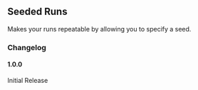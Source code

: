 ## Seeded Runs

Makes your runs repeatable by allowing you to specify a seed.

### Changelog

#### 1.0.0

Initial Release